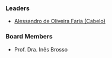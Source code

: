 ### Leaders

* [Alessandro de Oliveira Faria (Cabelo)](mailto:alessandro.faria@owasp.org)


### Board Members

* Prof. Dra. Inês Brosso

